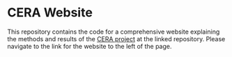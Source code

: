 # CERA Website

This repository contains the code for a comprehensive website explaining the methods and results of the [CERA project](https://github.com/kellyhpark/Pole-Validation/tree/main) at the linked repository. Please navigate to the link for the website to the left of the page.
